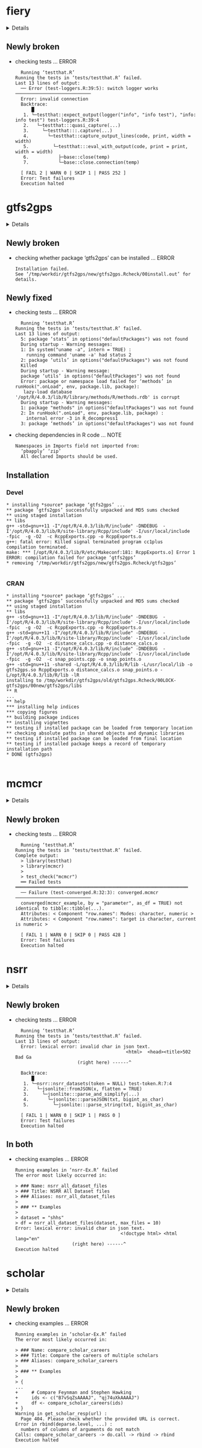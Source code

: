 # fiery

<details>

* Version: 1.1.3
* GitHub: https://github.com/thomasp85/fiery
* Source code: https://github.com/cran/fiery
* Date/Publication: 2020-12-15 22:50:06 UTC
* Number of recursive dependencies: 68

Run `cloud_details(, "fiery")` for more info

</details>

## Newly broken

*   checking tests ... ERROR
    ```
      Running ‘testthat.R’
    Running the tests in ‘tests/testthat.R’ failed.
    Last 13 lines of output:
      ── Error (test-loggers.R:39:5): switch logger works ────────────────────────────
      Error: invalid connection
      Backtrace:
          █
       1. └─testthat::expect_output(logger("info", "info test"), "info: info test") test-loggers.R:39:4
       2.   └─testthat:::quasi_capture(...)
       3.     └─testthat:::.capture(...)
       4.       └─testthat::capture_output_lines(code, print, width = width)
       5.         └─testthat:::eval_with_output(code, print = print, width = width)
       6.           ├─base::close(temp)
       7.           └─base::close.connection(temp)
      
      [ FAIL 2 | WARN 0 | SKIP 1 | PASS 252 ]
      Error: Test failures
      Execution halted
    ```

# gtfs2gps

<details>

* Version: 1.5-0
* GitHub: https://github.com/ipeaGIT/gtfs2gps
* Source code: https://github.com/cran/gtfs2gps
* Date/Publication: 2021-08-13 19:00:02 UTC
* Number of recursive dependencies: 88

Run `cloud_details(, "gtfs2gps")` for more info

</details>

## Newly broken

*   checking whether package ‘gtfs2gps’ can be installed ... ERROR
    ```
    Installation failed.
    See ‘/tmp/workdir/gtfs2gps/new/gtfs2gps.Rcheck/00install.out’ for details.
    ```

## Newly fixed

*   checking tests ... ERROR
    ```
      Running ‘testthat.R’
    Running the tests in ‘tests/testthat.R’ failed.
    Last 13 lines of output:
      5: package ‘stats’ in options("defaultPackages") was not found 
      During startup - Warning messages:
      1: In system("uname -a", intern = TRUE) :
        running command 'uname -a' had status 2
      2: package ‘utils’ in options("defaultPackages") was not found 
      Killed
      During startup - Warning message:
      package ‘utils’ in options("defaultPackages") was not found 
      Error: package or namespace load failed for ‘methods’ in runHook(".onLoad", env, package.lib, package):
       lazy-load database '/opt/R/4.0.3/lib/R/library/methods/R/methods.rdb' is corrupt
      During startup - Warning messages:
      1: package "methods" in options("defaultPackages") was not found 
      2: In runHook(".onLoad", env, package.lib, package) :
        internal error -3 in R_decompress1
      3: package ‘methods’ in options("defaultPackages") was not found 
    ```

*   checking dependencies in R code ... NOTE
    ```
    Namespaces in Imports field not imported from:
      ‘pbapply’ ‘zip’
      All declared Imports should be used.
    ```

## Installation

### Devel

```
* installing *source* package ‘gtfs2gps’ ...
** package ‘gtfs2gps’ successfully unpacked and MD5 sums checked
** using staged installation
** libs
g++ -std=gnu++11 -I"/opt/R/4.0.3/lib/R/include" -DNDEBUG  -I'/opt/R/4.0.3/lib/R/site-library/Rcpp/include' -I/usr/local/include   -fpic  -g -O2  -c RcppExports.cpp -o RcppExports.o
g++: fatal error: Killed signal terminated program cc1plus
compilation terminated.
make: *** [/opt/R/4.0.3/lib/R/etc/Makeconf:181: RcppExports.o] Error 1
ERROR: compilation failed for package ‘gtfs2gps’
* removing ‘/tmp/workdir/gtfs2gps/new/gtfs2gps.Rcheck/gtfs2gps’


```
### CRAN

```
* installing *source* package ‘gtfs2gps’ ...
** package ‘gtfs2gps’ successfully unpacked and MD5 sums checked
** using staged installation
** libs
g++ -std=gnu++11 -I"/opt/R/4.0.3/lib/R/include" -DNDEBUG  -I'/opt/R/4.0.3/lib/R/site-library/Rcpp/include' -I/usr/local/include   -fpic  -g -O2  -c RcppExports.cpp -o RcppExports.o
g++ -std=gnu++11 -I"/opt/R/4.0.3/lib/R/include" -DNDEBUG  -I'/opt/R/4.0.3/lib/R/site-library/Rcpp/include' -I/usr/local/include   -fpic  -g -O2  -c distance_calcs.cpp -o distance_calcs.o
g++ -std=gnu++11 -I"/opt/R/4.0.3/lib/R/include" -DNDEBUG  -I'/opt/R/4.0.3/lib/R/site-library/Rcpp/include' -I/usr/local/include   -fpic  -g -O2  -c snap_points.cpp -o snap_points.o
g++ -std=gnu++11 -shared -L/opt/R/4.0.3/lib/R/lib -L/usr/local/lib -o gtfs2gps.so RcppExports.o distance_calcs.o snap_points.o -L/opt/R/4.0.3/lib/R/lib -lR
installing to /tmp/workdir/gtfs2gps/old/gtfs2gps.Rcheck/00LOCK-gtfs2gps/00new/gtfs2gps/libs
** R
...
** help
*** installing help indices
*** copying figures
** building package indices
** installing vignettes
** testing if installed package can be loaded from temporary location
** checking absolute paths in shared objects and dynamic libraries
** testing if installed package can be loaded from final location
** testing if installed package keeps a record of temporary installation path
* DONE (gtfs2gps)


```
# mcmcr

<details>

* Version: 0.6.0
* GitHub: https://github.com/poissonconsulting/mcmcr
* Source code: https://github.com/cran/mcmcr
* Date/Publication: 2021-08-05 18:00:02 UTC
* Number of recursive dependencies: 51

Run `cloud_details(, "mcmcr")` for more info

</details>

## Newly broken

*   checking tests ... ERROR
    ```
      Running ‘testthat.R’
    Running the tests in ‘tests/testthat.R’ failed.
    Complete output:
      > library(testthat)
      > library(mcmcr)
      > 
      > test_check("mcmcr")
      ══ Failed tests ════════════════════════════════════════════════════════════════
      ── Failure (test-converged.R:32:3): converged.mcmcr ────────────────────────────
      converged(mcmcr_example, by = "parameter", as_df = TRUE) not identical to tibble::tibble(...).
      Attributes: < Component "row.names": Modes: character, numeric >
      Attributes: < Component "row.names": target is character, current is numeric >
      
      [ FAIL 1 | WARN 0 | SKIP 0 | PASS 428 ]
      Error: Test failures
      Execution halted
    ```

# nsrr

<details>

* Version: 0.2.0
* GitHub: https://github.com/muschellij2/nsrr
* Source code: https://github.com/cran/nsrr
* Date/Publication: 2020-06-24 18:40:03 UTC
* Number of recursive dependencies: 72

Run `cloud_details(, "nsrr")` for more info

</details>

## Newly broken

*   checking tests ... ERROR
    ```
      Running ‘testthat.R’
    Running the tests in ‘tests/testthat.R’ failed.
    Last 13 lines of output:
      Error: lexical error: invalid char in json text.
                                             <html>  <head><title>502 Bad Ga
                           (right here) ------^
      
      Backtrace:
          █
       1. └─nsrr::nsrr_datasets(token = NULL) test-token.R:7:4
       2.   └─jsonlite::fromJSON(x, flatten = TRUE)
       3.     └─jsonlite:::parse_and_simplify(...)
       4.       └─jsonlite:::parseJSON(txt, bigint_as_char)
       5.         └─jsonlite:::parse_string(txt, bigint_as_char)
      
      [ FAIL 1 | WARN 0 | SKIP 1 | PASS 0 ]
      Error: Test failures
      Execution halted
    ```

## In both

*   checking examples ... ERROR
    ```
    Running examples in ‘nsrr-Ex.R’ failed
    The error most likely occurred in:
    
    > ### Name: nsrr_all_dataset_files
    > ### Title: NSRR All Dataset files
    > ### Aliases: nsrr_all_dataset_files
    > 
    > ### ** Examples
    > 
    > dataset = "shhs"
    > df = nsrr_all_dataset_files(dataset, max_files = 10)
    Error: lexical error: invalid char in json text.
                                           <!doctype html> <html lang="en"
                         (right here) ------^
    Execution halted
    ```

# scholar

<details>

* Version: 0.2.2
* GitHub: https://github.com/YuLab-SMU/scholar
* Source code: https://github.com/cran/scholar
* Date/Publication: 2021-07-13 09:30:05 UTC
* Number of recursive dependencies: 93

Run `cloud_details(, "scholar")` for more info

</details>

## Newly broken

*   checking examples ... ERROR
    ```
    Running examples in ‘scholar-Ex.R’ failed
    The error most likely occurred in:
    
    > ### Name: compare_scholar_careers
    > ### Title: Compare the careers of multiple scholars
    > ### Aliases: compare_scholar_careers
    > 
    > ### ** Examples
    > 
    > {
    ...
    +     # Compare Feynman and Stephen Hawking
    +     ids <- c("B7vSqZsAAAAJ", "qj74uXkAAAAJ")
    +     df <- compare_scholar_careers(ids)
    + }
    Warning in get_scholar_resp(url) :
      Page 404. Please check whether the provided URL is correct.
    Error in rbind(deparse.level, ...) : 
      numbers of columns of arguments do not match
    Calls: compare_scholar_careers -> do.call -> rbind -> rbind
    Execution halted
    ```

